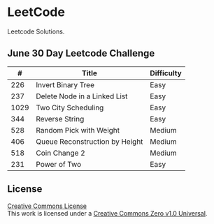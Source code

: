 # LeetCode
Leetcode Solutions.

## June 30 Day Leetcode Challenge
| # | Title | Difficulty |
| --- | --- | --- |
| 226 | Invert Binary Tree | Easy | 
| 237 | Delete Node in a Linked List | Easy |
| 1029 | Two City Scheduling | Easy |
| 344 | Reverse String | Easy |
| 528 | Random Pick with Weight | Medium |
| 406 | Queue Reconstruction by Height | Medium |
| 518 | Coin Change 2 | Medium |
| 231 | Power of Two | Easy |

## License
<a rel="license" href="https://github.com/varnika98/Leetcode/blob/master/LICENSE">Creative Commons License</a><br />This work is licensed under a <a rel="license" href="https://creativecommons.org/publicdomain/zero/1.0//">Creative Commons Zero v1.0 Universal</a>.
